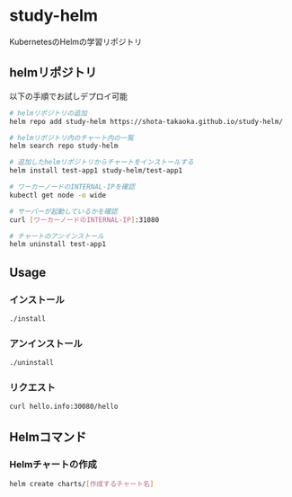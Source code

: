 # study-helm
KubernetesのHelmの学習リポジトリ

## helmリポジトリ

以下の手順でお試しデプロイ可能

```sh
# helmリポジトリの追加
helm repo add study-helm https://shota-takaoka.github.io/study-helm/

# helmリポジトリ内のチャート内の一覧
helm search repo study-helm

# 追加したhelmリポジトリからチャートをインストールする
helm install test-app1 study-helm/test-app1

# ワーカーノードのINTERNAL-IPを確認
kubectl get node -o wide

# サーバーが起動しているかを確認
curl [ワーカーノードのINTERNAL-IP]:31080

# チャートのアンインストール
helm uninstall test-app1 
```

## Usage

### インストール

```sh
./install
```

### アンインストール

```sh
./uninstall
```

### リクエスト

```sh
curl hello.info:30080/hello
```

## Helmコマンド

### Helmチャートの作成

```sh
helm create charts/[作成するチャート名]
```


